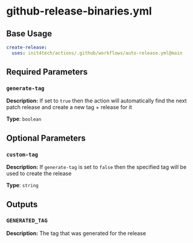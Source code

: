 # github-release-binaries.yml

## Base Usage

```yml
create-release:
  uses: init4tech/actions/.github/workflows/auto-release.yml@main
```

## Required Parameters

### `generate-tag`

**Description:** If set to `true` then the action will automatically find the next patch release and create a new tag + release for it

**Type**: `boolean`

## Optional Parameters

### `custom-tag`

**Description:** If `generate-tag` is set to `false` then the specified tag will be used to create the release

**Type**: `string`

## Outputs

### `GENERATED_TAG`

**Description:** The tag that was generated for the release
